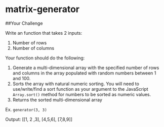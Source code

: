 # matrix-generator

##Your Challenge

Write an function that takes 2 inputs:

1. Number of rows
2. Number of columns

Your function should do the following:

1. Generate a multi-dimensional array with the specified number of rows and columns in the array populated with random numbers between 1 and 100.
2. Sorts the array with natural numeric sorting. You will need to use/write/find a sort function as your argument to the JavaScript `Array.sort()` method for numbers to be sorted as numeric values.
3. Returns the sorted multi-dimensional array

Ex.
`generator(3, 3)`

Output:
[[1, 2 ,3], [4,5,6], [7,8,9]]